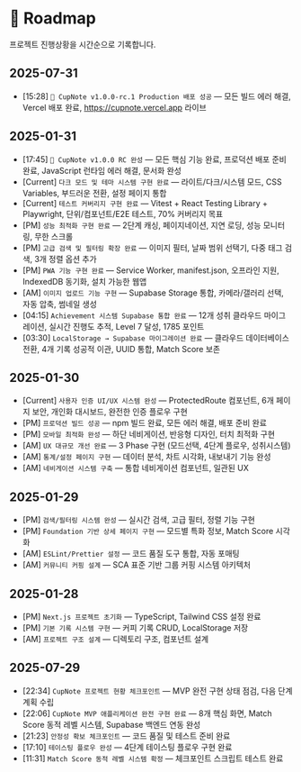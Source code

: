 # 📍 Roadmap

프로젝트 진행상황을 시간순으로 기록합니다.

## 2025-07-31

- [15:28] `🚀 CupNote v1.0.0-rc.1 Production 배포 성공` — 모든 빌드 에러 해결, Vercel 배포 완료, https://cupnote.vercel.app 라이브

## 2025-01-31

- [17:45] `🎯 CupNote v1.0.0 RC 완성` — 모든 핵심 기능 완료, 프로덕션 배포 준비 완료, JavaScript 런타임 에러 해결, 문서화 완성
- [Current] `다크 모드 및 테마 시스템 구현 완료` — 라이트/다크/시스템 모드, CSS Variables, 부드러운 전환, 설정 페이지 통합
- [Current] `테스트 커버리지 구현 완료` — Vitest + React Testing Library + Playwright, 단위/컴포넌트/E2E 테스트, 70% 커버리지 목표
- [PM] `성능 최적화 구현 완료` — 2단계 캐싱, 페이지네이션, 지연 로딩, 성능 모니터링, 무한 스크롤
- [PM] `고급 검색 및 필터링 확장 완료` — 이미지 필터, 날짜 범위 선택기, 다중 태그 검색, 3개 정렬 옵션 추가
- [PM] `PWA 기능 구현 완료` — Service Worker, manifest.json, 오프라인 지원, IndexedDB 동기화, 설치 가능한 웹앱
- [AM] `이미지 업로드 기능 구현` — Supabase Storage 통합, 카메라/갤러리 선택, 자동 압축, 썸네일 생성
- [04:15] `Achievement 시스템 Supabase 통합 완료` — 12개 성취 클라우드 마이그레이션, 실시간 진행도 추적, Level 7 달성, 1785 포인트
- [03:30] `LocalStorage → Supabase 마이그레이션 완료` — 클라우드 데이터베이스 전환, 4개 기록 성공적 이관, UUID 통합, Match Score 보존

## 2025-01-30

- [Current] `사용자 인증 UI/UX 시스템 완성` — ProtectedRoute 컴포넌트, 6개 페이지 보안, 개인화 대시보드, 완전한 인증 플로우 구현
- [PM] `프로덕션 빌드 성공` — npm 빌드 완료, 모든 에러 해결, 배포 준비 완료
- [PM] `모바일 최적화 완성` — 하단 네비게이션, 반응형 디자인, 터치 최적화 구현
- [AM] `UX 대규모 개선 완료` — 3 Phase 구현 (모드선택, 4단계 플로우, 성취시스템)
- [AM] `통계/설정 페이지 구현` — 데이터 분석, 차트 시각화, 내보내기 기능 완성
- [AM] `네비게이션 시스템 구축` — 통합 네비게이션 컴포넌트, 일관된 UX

## 2025-01-29

- [PM] `검색/필터링 시스템 완성` — 실시간 검색, 고급 필터, 정렬 기능 구현
- [PM] `Foundation 기반 상세 페이지 구현` — 모드별 특화 정보, Match Score 시각화
- [AM] `ESLint/Prettier 설정` — 코드 품질 도구 통합, 자동 포매팅
- [AM] `커뮤니티 커핑 설계` — SCA 표준 기반 그룹 커핑 시스템 아키텍처

## 2025-01-28

- [PM] `Next.js 프로젝트 초기화` — TypeScript, Tailwind CSS 설정 완료
- [PM] `기본 기록 시스템 구현` — 커피 기록 CRUD, LocalStorage 저장
- [AM] `프로젝트 구조 설계` — 디렉토리 구조, 컴포넌트 설계

## 2025-07-29

- [22:34] `CupNote 프로젝트 현황 체크포인트` — MVP 완전 구현 상태 점검, 다음 단계 계획 수립
- [22:06] `CupNote MVP 애플리케이션 완전 구현 완료` — 8개 핵심 화면, Match Score 동적 레벨 시스템, Supabase 백엔드 연동 완성
- [21:23] `안정성 확보 체크포인트` — 코드 품질 및 테스트 준비 완료
- [17:10] `테이스팅 플로우 완성` — 4단계 테이스팅 플로우 구현 완료
- [11:31] `Match Score 동적 레벨 시스템 확정` — 체크포인트 스크립트 테스트 완료
